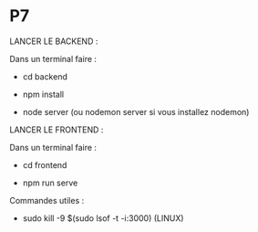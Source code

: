 # P7

LANCER LE BACKEND :

Dans un terminal faire :

- cd backend

- npm install

- node server (ou nodemon server si vous installez nodemon)


LANCER LE FRONTEND :

Dans un terminal faire :

- cd frontend

- npm run serve


Commandes utiles :

- sudo kill -9 $(sudo lsof -t -i:3000) (LINUX)
